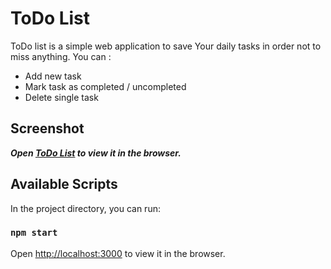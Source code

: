 # ToDo List
ToDo list is a simple web application to save Your daily tasks in order not to miss anything. You can :
* Add new task
* Mark task as completed / uncompleted
* Delete single task

## Screenshot
___Open [ToDo List](https://oksanakis.github.io/todo_list/) to view it in the browser.___

<!-- ![image of my ToDo List]() -->


## Available Scripts

In the project directory, you can run:

### `npm start`


Open [http://localhost:3000](http://localhost:3000) to view it in the browser.

